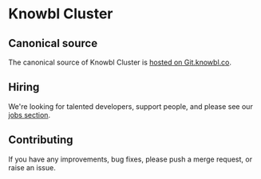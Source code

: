 # Knowbl Cluster

## Canonical source

The canonical source of Knowbl Cluster is [hosted on Git.knowbl.co](https://git.knowbl.co/dev/knowblcluster-com/).

## Hiring

We're looking for talented developers, support people, and please see our [jobs section](https://knowblcluster.com/#jobs).

## Contributing

If you have any improvements, bug fixes, please push a merge request, or raise an issue.